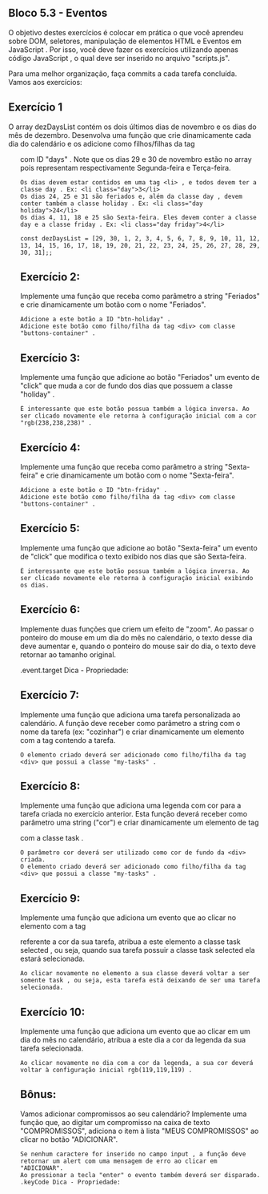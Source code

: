 ## Bloco 5.3 - Eventos

  O objetivo destes exercícios é colocar em prática o que você aprendeu sobre DOM, seletores, manipulação de elementos HTML e Eventos em JavaScript . Por isso, você deve fazer os exercícios utilizando apenas código JavaScript , o qual deve ser inserido no arquivo "scripts.js".
  
  Para uma melhor organização, faça commits a cada tarefa concluída. Vamos aos exercícios:

## Exercício 1

  O array dezDaysList contém os dois últimos dias de novembro e os dias do mês de dezembro. Desenvolva uma função que crie dinamicamente cada dia do calendário e os adicione como filhos/filhas da tag <ul> com ID "days" . Note que os dias 29 e 30 de novembro estão no array pois representam respectivamente Segunda-feira e Terça-feira.

    Os dias devem estar contidos em uma tag <li> , e todos devem ter a classe day . Ex: <li class="day">3</li>
    Os dias 24, 25 e 31 são feriados e, além da classe day , devem conter também a classe holiday . Ex: <li class="day holiday">24</li>
    Os dias 4, 11, 18 e 25 são Sexta-feira. Eles devem conter a classe day e a classe friday . Ex: <li class="day friday">4</li>

    const dezDaysList = [29, 30, 1, 2, 3, 4, 5, 6, 7, 8, 9, 10, 11, 12, 13, 14, 15, 16, 17, 18, 19, 20, 21, 22, 23, 24, 25, 26, 27, 28, 29, 30, 31];;

## Exercício 2:

  Implemente uma função que receba como parâmetro a string "Feriados" e crie dinamicamente um botão com o nome "Feriados".

    Adicione a este botão a ID "btn-holiday" .
    Adicione este botão como filho/filha da tag <div> com classe "buttons-container" .

## Exercício 3:

  Implemente uma função que adicione ao botão "Feriados" um evento de "click" que muda a cor de fundo dos dias que possuem a classe "holiday" .

    É interessante que este botão possua também a lógica inversa. Ao ser clicado novamente ele retorna à configuração inicial com a cor "rgb(238,238,238)" .

## Exercício 4:

  Implemente uma função que receba como parâmetro a string "Sexta-feira" e crie dinamicamente um botão com o nome "Sexta-feira".

    Adicione a este botão o ID "btn-friday" .
    Adicione este botão como filho/filha da tag <div> com classe "buttons-container" .

## Exercício 5:

  Implemente uma função que adicione ao botão "Sexta-feira" um evento de "click" que modifica o texto exibido nos dias que são Sexta-feira.

    É interessante que este botão possua também a lógica inversa. Ao ser clicado novamente ele retorna à configuração inicial exibindo os dias.

## Exercício 6:

  Implemente duas funções que criem um efeito de "zoom". Ao passar o ponteiro do mouse em um dia do mês no calendário, o texto desse dia deve aumentar e, quando o ponteiro do mouse sair do dia, o texto deve retornar ao tamanho original.
  
  .event.target Dica - Propriedade:

## Exercício 7:
  
  Implemente uma função que adiciona uma tarefa personalizada ao calendário. A função deve receber como parâmetro a string com o nome da tarefa (ex: "cozinhar") e criar dinamicamente um elemento com a tag <span> contendo a tarefa.

    O elemento criado deverá ser adicionado como filho/filha da tag <div> que possui a classe "my-tasks" .

## Exercício 8:
  
  Implemente uma função que adiciona uma legenda com cor para a tarefa criada no exercício anterior. Esta função deverá receber como parâmetro uma string ("cor") e criar dinamicamente um elemento de tag <div> com a classe task .

    O parâmetro cor deverá ser utilizado como cor de fundo da <div> criada.
    O elemento criado deverá ser adicionado como filho/filha da tag <div> que possui a classe "my-tasks" .

## Exercício 9:
  
  Implemente uma função que adiciona um evento que ao clicar no elemento com a tag <div> referente a cor da sua tarefa, atribua a este elemento a classe task selected , ou seja, quando sua tarefa possuir a classe task selected ela estará selecionada.

    Ao clicar novamente no elemento a sua classe deverá voltar a ser somente task , ou seja, esta tarefa está deixando de ser uma tarefa selecionada.

## Exercício 10:

  Implemente uma função que adiciona um evento que ao clicar em um dia do mês no calendário, atribua a este dia a cor da legenda da sua tarefa selecionada.
    
    Ao clicar novamente no dia com a cor da legenda, a sua cor deverá voltar à configuração inicial rgb(119,119,119) .

## Bônus:

  Vamos adicionar compromissos ao seu calendário? Implemente uma função que, ao digitar um compromisso na caixa de texto "COMPROMISSOS", adiciona o item à lista "MEUS COMPROMISSOS" ao clicar no botão "ADICIONAR".

    Se nenhum caractere for inserido no campo input , a função deve retornar um alert com uma mensagem de erro ao clicar em "ADICIONAR".
    Ao pressionar a tecla "enter" o evento também deverá ser disparado.
    .keyCode Dica - Propriedade: